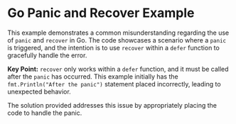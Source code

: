 # Go Panic and Recover Example

This example demonstrates a common misunderstanding regarding the use of `panic` and `recover` in Go.  The code showcases a scenario where a `panic` is triggered, and the intention is to use `recover` within a `defer` function to gracefully handle the error.

**Key Point:**  `recover` only works within a `defer` function, and it must be called after the `panic` has occurred.  This example initially has the `fmt.Println("After the panic")` statement placed incorrectly, leading to unexpected behavior.

The solution provided addresses this issue by appropriately placing the code to handle the panic.
